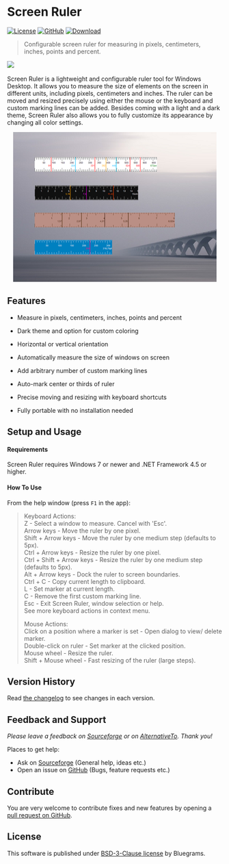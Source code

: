 # Screen Ruler

[![License](https://img.shields.io/github/license/bluegrams/screenruler.svg)](https://github.com/bluegrams/screenruler/blob/master/LICENSE.txt)
[![GitHub](https://img.shields.io/github/tag/bluegrams/screenruler.svg)](https://github.com/bluegrams/screenruler)
[![Download](https://img.shields.io/sourceforge/dm/screenruler.svg)](https://sourceforge.net/projects/screenruler/files/)

> Configurable screen ruler for measuring in pixels, centimeters, inches, points and percent.

[![](https://a.fsdn.com/con/app/sf-download-button)](https://sourceforge.net/projects/screenruler/files/)

Screen Ruler is a lightweight and configurable ruler tool for Windows Desktop. It allows you to measure the size of elements on the screen in different units, including pixels, centimeters and inches. The ruler can be moved and resized precisely using either the mouse or the keyboard and custom marking lines can be added. Besides coming with a light and a dark theme, Screen Ruler also allows you to fully customize its appearance by changing all color settings.

<p align="center">
<img src="img/screenruler_styles_small.png" height="350px">
</p>

## Features

- Measure in pixels, centimeters, inches, points and percent

- Dark theme and option for custom coloring

- Horizontal or vertical orientation

- Automatically measure the size of windows on screen

- Add arbitrary number of custom marking lines

- Auto-mark center or thirds of ruler

- Precise moving and resizing with keyboard shortcuts

- Fully portable with no installation needed

## Setup and Usage

#### Requirements

Screen Ruler requires Windows 7 or newer and .NET Framework 4.5 or higher.

#### How To Use

From the help window (press `F1` in the app):

> Keyboard Actions:  
Z -  Select a window to measure. Cancel with 'Esc'.  
Arrow keys -  Move the ruler by one pixel.  
Shift + Arrow keys -  Move the ruler by one medium step (defaults to 5px).  
Ctrl + Arrow keys -  Resize the ruler by one pixel.  
Ctrl + Shift + Arrow keys -  Resize the ruler by one medium step (defaults to 5px).  
Alt + Arrow keys -  Dock the ruler to screen boundaries.  
Ctrl + C -  Copy current length to clipboard.  
L -  Set marker at current length.  
C -  Remove the first custom marking line.  
Esc -  Exit Screen Ruler, window selection or help.  
See more keyboard actions in context menu.  
>
> Mouse Actions:  
Click on a position where a marker is set -  Open dialog to view/ delete marker.  
Double-click on ruler -  Set marker at the clicked position.  
Mouse wheel -  Resize the ruler.  
Shift + Mouse wheel -  Fast resizing of the ruler (large steps).  


## Version History

Read [the changelog](https://github.com/bluegrams/screenruler/blob/master/Changelog.md) to see changes in each version.

## Feedback and Support

_Please leave a feedback on [Sourceforge](https://sourceforge.net/p/screenruler/reviews) or on [AlternativeTo](https://alternativeto.net/software/bluegrams-screen-ruler/). Thank you!_

Places to get help:

* Ask on [Sourceforge](https://sourceforge.net/p/screenruler/discussion/) (General help, ideas etc.)
* Open an issue on [GitHub](https://github.com/bluegrams/screenruler/issues) (Bugs, feature requests etc.)

## Contribute

You are very welcome to contribute fixes and new features by opening a [pull request on GitHub](https://github.com/bluegrams/screenruler/pulls).

## License

This software is published under [BSD-3-Clause license](https://github.com/Bluegrams/ScreenRuler/blob/master/LICENSE.txt) by Bluegrams.
